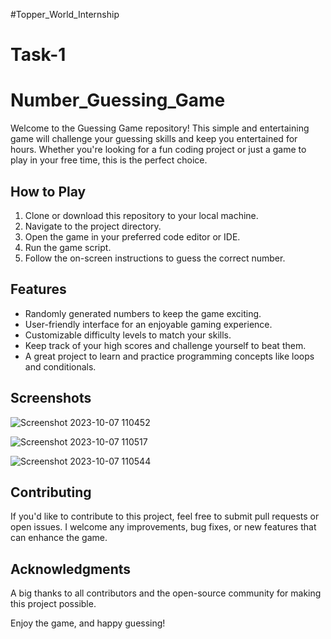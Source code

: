 #Topper_World_Internship

# Task-1

# Number_Guessing_Game
Welcome to the Guessing Game repository! This simple and entertaining game will challenge your guessing skills and keep you entertained for hours. Whether you're looking for a fun coding project or just a game to play in your free time, this is the perfect choice.

## How to Play
1. Clone or download this repository to your local machine.
2. Navigate to the project directory.
3. Open the game in your preferred code editor or IDE.
4. Run the game script.
5. Follow the on-screen instructions to guess the correct number.

## Features
- Randomly generated numbers to keep the game exciting.
- User-friendly interface for an enjoyable gaming experience.
- Customizable difficulty levels to match your skills.
- Keep track of your high scores and challenge yourself to beat them.
- A great project to learn and practice programming concepts like loops and conditionals.

## Screenshots
![Screenshot 2023-10-07 110452](https://github.com/uk3001/TW-Internship/assets/147228756/fa3626d5-ca12-4d11-bf4e-8b8aadee7d49)

![Screenshot 2023-10-07 110517](https://github.com/uk3001/TW-Internship/assets/147228756/694c9706-ae92-4e38-baeb-5ee71da03143)

![Screenshot 2023-10-07 110544](https://github.com/uk3001/TW-Internship/assets/147228756/d3734bed-d1aa-429a-bc18-613f77e94d17)


## Contributing
If you'd like to contribute to this project, feel free to submit pull requests or open issues. I welcome any improvements, bug fixes, or new features that can enhance the game.


## Acknowledgments
A big thanks to all contributors and the open-source community for making this project possible.

Enjoy the game, and happy guessing!
